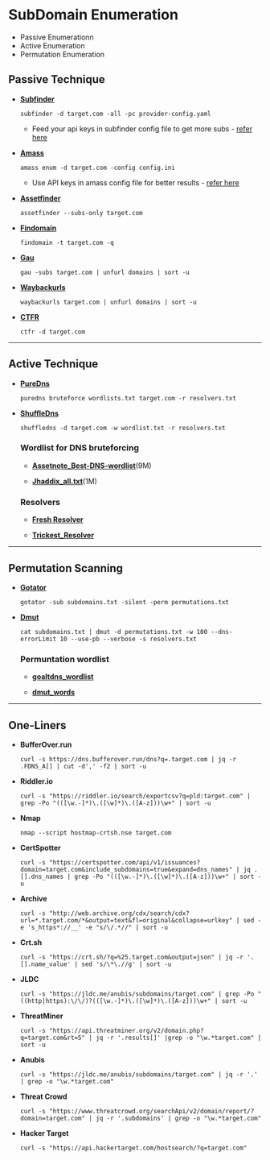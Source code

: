 # SubDomain Enumeration
+ Passive Enumerationn
+ Active Enumeration
+ Permutation Enumeration

## Passive Technique 
+ **[Subfinder](https://github.com/projectdiscovery/subfinder)** 
    ```
    subfinder -d target.com -all -pc provider-config.yaml
    ```
   - Feed your api keys in subfinder config file to get more subs - [refer here](https://muhdaffa.medium.com/maximizing-the-potential-of-the-subfinder-562fc7e7e9e4)
 
+ **[Amass](https://github.com/OWASP/Amass)** 
    ```
    amass enum -d target.com -config config.ini
    ```
   - Use API keys in amass config file for better results - [refer here](https://hakluke.medium.com/haklukes-guide-to-amass-how-to-use-amass-more-effectively-for-bug-bounties-7c37570b83f7)
 
+ **[Assetfinder](https://github.com/tomnomnom/assetfinder)** 
    ```
    assetfinder --subs-only target.com
    ```
 
+ **[Findomain](https://github.com/Findomain/Findomain)** 
    ```
    findomain -t target.com -q 
    ```
 
+ **[Gau](https://github.com/lc/gau)** 
    ```
    gau -subs target.com | unfurl domains | sort -u 
    ```

+ **[Waybackurls](https://github.com/tomnomnom/waybackurls)** 
    ```
    waybackurls target.com | unfurl domains | sort -u
    ```

+ **[CTFR](https://github.com/UnaPibaGeek/ctfr)** 
    ```
    ctfr -d target.com
    ```

-------------------------------------------------------------------------------------------------------------------------------------

## Active Technique
+ **[PureDns](https://github.com/d3mondev/puredns)** 
    ```
    puredns bruteforce wordlists.txt target.com -r resolvers.txt
    ```

+ **[ShuffleDns](https://github.com/projectdiscovery/shuffledns)** 
    ```
    shuffledns -d target.com -w wordlist.txt -r resolvers.txt
    ```

    ### Wordlist for DNS bruteforcing
    + **[Assetnote_Best-DNS-wordlist](https://wordlists-cdn.assetnote.io/data/manual/best-dns-wordlist.txt)**(9M) 

    + **[Jhaddix_all.txt](https://gist.github.com/jhaddix/f64c97d0863a78454e44c2f7119c2a6a)**(1M)

    ### Resolvers
    + **[Fresh Resolver](https://github.com/BonJarber/fresh-resolvers)**

    + **[Trickest_Resolver](https://raw.githubusercontent.com/trickest/resolvers/main/resolvers-trusted.txt)**

------------------------------------------------------------------------------------------------------------------------------------------

## Permutation Scanning
+ **[Gotator](https://github.com/Josue87/gotator)** 
    ```
    gotator -sub subdomains.txt -silent -perm permutations.txt
    ```

+ **[Dmut](https://github.com/bp0lr/dmut)** 
    ```
    cat subdomains.txt | dmut -d permutations.txt -w 100 --dns-errorLimit 10 --use-pb --verbose -s resolvers.txt
    ```
    
    ### Permuntation wordlist
    + **[goaltdns_wordlist](https://github.com/subfinder/goaltdns/blob/master/words.txt)**
    
    + **[dmut_words](https://raw.githubusercontent.com/bp0lr/dmut/main/words.txt)**
    
------------------------------------------------------------------------------------------------------------------------------------------------

## One-Liners
+ **BufferOver.run**
    ```
    curl -s https://dns.bufferover.run/dns?q=.target.com | jq -r .FDNS_A[] | cut -d',' -f2 | sort -u 
    ```
    
+ **Riddler.io**
    ```
    curl -s "https://riddler.io/search/exportcsv?q=pld:target.com" | grep -Po "(([\w.-]*)\.([\w]*)\.([A-z]))\w+" | sort -u 
    ```
    
+ **Nmap**
    ```
    nmap --script hostmap-crtsh.nse target.com
    ```

+ **CertSpotter**
    ```
    curl -s "https://certspotter.com/api/v1/issuances?domain=target.com&include_subdomains=true&expand=dns_names" | jq .[].dns_names | grep -Po "(([\w.-]*)\.([\w]*)\.([A-z]))\w+" | sort -u
    ```
    
+ **Archive**
    ```
    curl -s "http://web.archive.org/cdx/search/cdx?url=*.target.com/*&output=text&fl=original&collapse=urlkey" | sed -e 's_https*://__' -e "s/\/.*//" | sort -u
    ```
    
+ **Crt.sh**
    ```
    curl -s "https://crt.sh/?q=%25.target.com&output=json" | jq -r '.[].name_value' | sed 's/\*\.//g' | sort -u
    ```
    
+ **JLDC**
    ```
    curl -s "https://jldc.me/anubis/subdomains/target.com" | grep -Po "((http|https):\/\/)?(([\w.-]*)\.([\w]*)\.([A-z]))\w+" | sort -u
    ```
    
+ **ThreatMiner**
    ```
    curl -s "https://api.threatminer.org/v2/domain.php?q=target.com&rt=5" | jq -r '.results[]' |grep -o "\w.*target.com" | sort -u
    ```
    
+ **Anubis**
    ```
    curl -s "https://jldc.me/anubis/subdomains/target.com" | jq -r '.' | grep -o "\w.*target.com"
    ```
    
+ **Threat Crowd**
    ```
    curl -s "https://www.threatcrowd.org/searchApi/v2/domain/report/?domain=target.com" | jq -r '.subdomains' | grep -o "\w.*target.com"
    ```
    
+ **Hacker Target**
    ```
    curl -s "https://api.hackertarget.com/hostsearch/?q=target.com"
    ```
